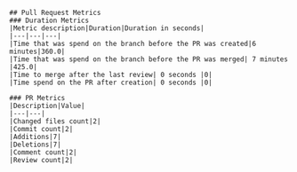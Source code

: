 
    ## Pull Request Metrics
    ### Duration Metrics
    |Metric description|Duration|Duration in seconds|
    |---|---|---|
    |Time that was spend on the branch before the PR was created|6 minutes|360.0|
    |Time that was spend on the branch before the PR was merged| 7 minutes |425.0|
    |Time to merge after the last review| 0 seconds |0|
    |Time spend on the PR after creation| 0 seconds |0|

    ### PR Metrics
    |Description|Value|
    |---|---|
    |Changed files count|2|
    |Commit count|2|
    |Additions|7|
    |Deletions|7|
    |Comment count|2|
    |Review count|2|
    